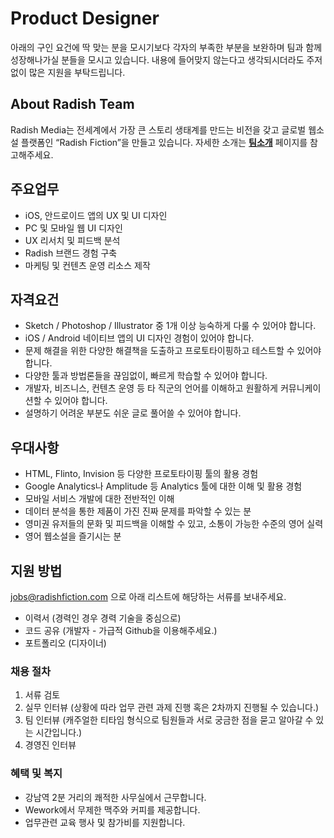 # Product Designer

아래의 구인 요건에 딱 맞는 분을 모시기보다 각자의 부족한 부분을 보완하며 팀과 함께 성장해나가실 분들을 모시고 있습니다. 내용에 들어맞지 않는다고 생각되시더라도 주저없이 많은 지원을 부탁드립니다.


## About Radish Team

Radish Media는 전세계에서 가장 큰 스토리 생태계를 만드는 비전을 갖고 글로벌 웹소설 플랫폼인 “Radish Fiction”을 만들고 있습니다. 자세한 소개는 **[팀소개](https://github.com/radishmedia/team/blob/master/README.md)** 페이지를 참고해주세요.


## 주요업무

- iOS, 안드로이드 앱의 UX 및 UI 디자인
- PC 및 모바일 웹 UI 디자인
- UX 리서치 및 피드백 분석
- Radish 브랜드 경험 구축
- 마케팅 및 컨텐츠 운영 리소스 제작


## 자격요건

- Sketch / Photoshop / Illustrator 중 1개 이상 능숙하게 다룰 수 있어야 합니다.
- iOS / Android 네이티브 앱의 UI 디자인 경험이 있어야 합니다.
- 문제 해결을 위한 다양한 해결책을 도출하고 프로토타이핑하고 테스트할 수 있어야 합니다.
- 다양한 툴과 방법론들을 끊임없이, 빠르게 학습할 수 있어야 합니다.
- 개발자, 비즈니스, 컨텐츠 운영 등 타 직군의 언어를 이해하고 원활하게 커뮤니케이션할 수 있어야 합니다.
- 설명하기 어려운 부분도 쉬운 글로 풀어쓸 수 있어야 합니다. 


## 우대사항

- HTML, Flinto, Invision 등 다양한 프로토타이핑 툴의 활용 경험
- Google Analytics나 Amplitude 등 Analytics 툴에 대한 이해 및 활용 경험
- 모바일 서비스 개발에 대한 전반적인 이해
- 데이터 분석을 통한 제품이 가진 진짜 문제를 파악할 수 있는 분
- 영미권 유저들의 문화 및 피드백을 이해할 수 있고, 소통이 가능한 수준의 영어 실력
- 영어 웹소설을 즐기시는 분


## 지원 방법

jobs@radishfiction.com 으로 아래 리스트에 해당하는 서류를 보내주세요. 

- 이력서 (경력인 경우 경력 기술을 중심으로)
- 코드 공유 (개발자 - 가급적 Github을 이용해주세요.) 
- 포트폴리오 (디자이너)


### 채용 절차

1. 서류 검토
2. 실무 인터뷰 (상황에 따라 업무 관련 과제 진행 혹은 2차까지 진행될 수 있습니다.)
3. 팀 인터뷰 (캐주얼한 티타임 형식으로 팀원들과 서로 궁금한 점을 묻고 알아갈 수 있는 시간입니다.)
4. 경영진 인터뷰


### 혜택 및 복지

- 강남역 2분 거리의 쾌적한 사무실에서 근무합니다.
- Wework에서 무제한 맥주와 커피를 제공합니다.
- 업무관련 교육 행사 및 참가비를 지원합니다.
